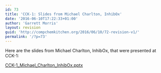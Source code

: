 ```yaml
---
id: 73
title: 'CCK-1: Slides from Michael Charlton, InhibOx'
date: '2016-06-10T17:22:33+01:00'
author: 'Garrett Morris'
layout: revision
guid: 'http://compchemkitchen.org/2016/06/10/72-revision-v1/'
permalink: '/?p=73'
---
```


Here are the slides from Michael Charlton, InhibOx, that were presented at CCK-1:

[CCK-1\_Michael\_Charlton\_InhibOx.pptx](http://compchemkitchen.org/wp-content/uploads/2016/06/CCK-1_Michael_Charlton_InhibOx.pptx)
